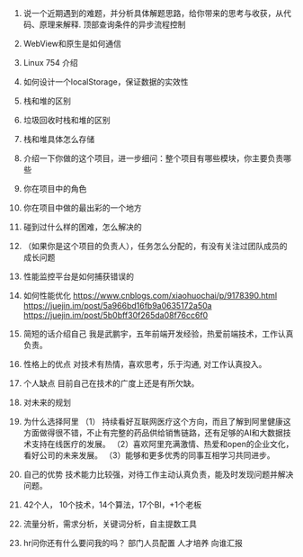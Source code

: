 1. 说一个近期遇到的难题，并分析具体解题思路，给你带来的思考与收获，从代码、原理来解释.
顶部查询条件的异步流程控制
2. WebView和原生是如何通信
3. Linux 754 介绍
4. 如何设计一个localStorage，保证数据的实效性
5. 栈和堆的区别
6. 垃圾回收时栈和堆的区别
7. 栈和堆具体怎么存储
8. 介绍一下你做的这个项目，进一步细问：整个项目有哪些模块，你主要负责哪些
9. 你在项目中的角色
10. 你在项目中做的最出彩的一个地方
11. 碰到过什么样的困难，怎么解决的
12. （如果你是这个项目的负责人），任务怎么分配的，有没有关注过团队成员的成长问题
13. 性能监控平台是如何捕获错误的
14. 如何性能优化
https://www.cnblogs.com/xiaohuochai/p/9178390.html
https://juejin.im/post/5a966bd16fb9a0635172a50a
https://juejin.im/post/5b0bff30f265da08f76cc6f0


1. 简短的话介绍自己
我是武鹏宇，五年前端开发经验，热爱前端技术，工作认真负责。

2. 性格上的优点
对技术有热情，喜欢思考，乐于沟通, 对工作认真投入。

3. 个人缺点
目前自己在技术的广度上还是有所欠缺。

4. 对未来的规划

5. 为什么选择阿里
（1） 持续看好互联网医疗这个方向，而且了解到阿里健康这方面做得很不错，不止有完整的药品供给销售链路，还有足够的AI和大数据技术支持在线医疗的发展。
（2）喜欢阿里充满激情、热爱和open的企业文化，看好公司的未来发展。
（3）能够和更多优秀的同事互相学习共同进步。

6. 自己的优势
技术能力比较强，对待工作主动认真负责，能及时发现问题并解决问题。

7. 42个人， 10个技术，14个算法，17个BI，+1个老板

8. 流量分析，需求分析，关键词分析，自主提数工具

9. hr问你还有什么要问我的吗？
部门人员配置
人才培养
向谁汇报
